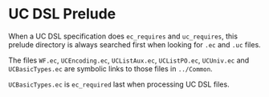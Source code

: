 UC DSL Prelude
================================================================================

When a UC DSL specification does `ec_requires` and `uc_requires`, this
prelude directory is always searched first when looking for `.ec`
and `.uc` files.

The files `WF.ec`, `UCEncoding.ec`, `UCListAux.ec`, `UCListPO.ec`,
`UCUniv.ec` and `UCBasicTypes.ec` are symbolic links to those files in
`../Common`.

`UCBasicTypes.ec` is `ec_required` last when processing UC DSL files.

